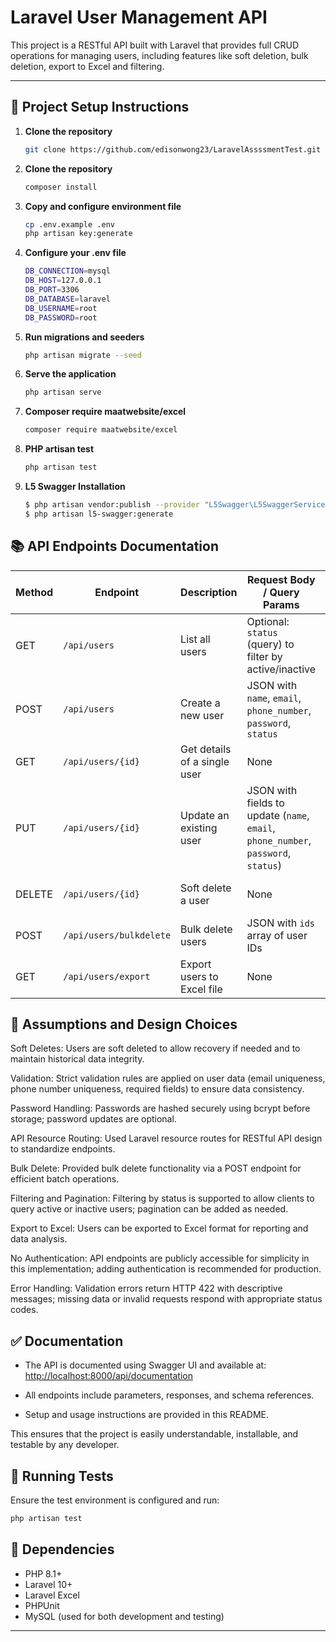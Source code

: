 # Laravel User Management API

This project is a RESTful API built with Laravel that provides full CRUD operations for managing users, including features like soft deletion, bulk deletion, export to Excel and filtering.

---

## 🚀 Project Setup Instructions

1. **Clone the repository**
   ```bash
   git clone https://github.com/edisonwong23/LaravelAssssmentTest.git

2. **Clone the repository**
   ```bash
   composer install  
3. **Copy and configure environment file**  
   ```bash
   cp .env.example .env  
   php artisan key:generate
4. **Configure your .env file**
      ```bash
   DB_CONNECTION=mysql
   DB_HOST=127.0.0.1
   DB_PORT=3306
   DB_DATABASE=laravel
   DB_USERNAME=root
   DB_PASSWORD=root
5. **Run migrations and seeders**
   ```bash
   php artisan migrate --seed  
6. **Serve the application**
   ```bash
   php artisan serve  

7. **Composer require maatwebsite/excel**
   ```bash
   composer require maatwebsite/excel  
8. **PHP artisan test**
    ```bash
    php artisan test
9. **L5 Swagger Installation**
    ```bash
    $ php artisan vendor:publish --provider "L5Swagger\L5SwaggerServiceProvider"
    $ php artisan l5-swagger:generate
## 📚 API Endpoints Documentation
| Method | Endpoint                | Description                  | Request Body / Query Params                                                        | Response                      |
| ------ | ----------------------- | ---------------------------- | ---------------------------------------------------------------------------------- | ----------------------------- |
| GET    | `/api/users`            | List all users               | Optional: `status` (query) to filter by active/inactive                            | JSON array of users           |
| POST   | `/api/users`            | Create a new user            | JSON with `name`, `email`, `phone_number`, `password`, `status`                    | Created user data + message   |
| GET    | `/api/users/{id}`       | Get details of a single user | None                                                                               | User data                     |
| PUT    | `/api/users/{id}`       | Update an existing user      | JSON with fields to update (`name`, `email`, `phone_number`, `password`, `status`) | Updated user data + message   |
| DELETE | `/api/users/{id}`       | Soft delete a user           | None                                                                               | Deletion confirmation message |
| POST   | `/api/users/bulkdelete` | Bulk delete users            | JSON with `ids` array of user IDs                                                  | Bulk deletion confirmation    |
| GET    | `/api/users/export`     | Export users to Excel file   | None                                                                               | Excel file download           |

## 📂 **Assumptions and Design Choices**
Soft Deletes: Users are soft deleted to allow recovery if needed and to maintain historical data integrity.

Validation: Strict validation rules are applied on user data (email uniqueness, phone number uniqueness, required fields) to ensure data consistency.

Password Handling: Passwords are hashed securely using bcrypt before storage; password updates are optional.

API Resource Routing: Used Laravel resource routes for RESTful API design to standardize endpoints.

Bulk Delete: Provided bulk delete functionality via a POST endpoint for efficient batch operations.

Filtering and Pagination: Filtering by status is supported to allow clients to query active or inactive users; pagination can be added as needed.

Export to Excel: Users can be exported to Excel format for reporting and data analysis.

No Authentication: API endpoints are publicly accessible for simplicity in this implementation; adding authentication is recommended for production.

Error Handling: Validation errors return HTTP 422 with descriptive messages; missing data or invalid requests respond with appropriate status codes.
## ✅ Documentation

- The API is documented using Swagger UI and available at:  
  [http://localhost:8000/api/documentation](http://localhost:8000/api/documentation)

- All endpoints include parameters, responses, and schema references.

- Setup and usage instructions are provided in this README.

This ensures that the project is easily understandable, installable, and testable by any developer.


## 🧪 **Running Tests**

Ensure the test environment is configured and run:
```bash
php artisan test
```
## 📎 Dependencies
- PHP 8.1+
- Laravel 10+
- Laravel Excel
- PHPUnit
- MySQL (used for both development and testing)


---
